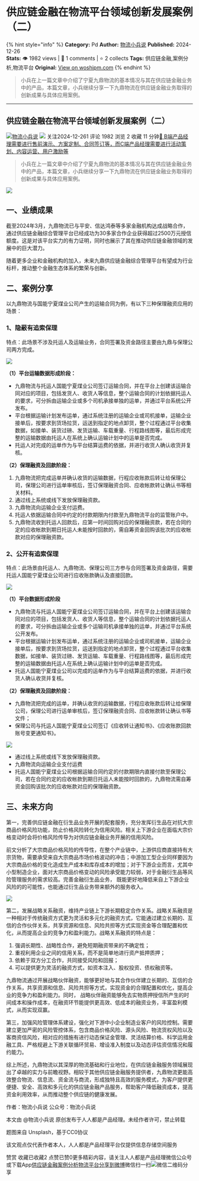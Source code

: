 # 供应链金融在物流平台领域创新发展案例（二）
{% hint style="info" %}
**Category:** Pd
**Author:** [物流小兵说](https://www.woshipm.com/u/658093)
**Published:** 2024-12-26  
**Stats:** 👁️ 1982 views | 💬 1 comments | ⭐ 2 collects
**Tags:** 供应链金融,案例分析,物流平台
**Original:** [View on woshipm.com](https://www.woshipm.com/pd/6162230.html)
{% endhint %}
> 小兵在上一篇文章中介绍了宁夏九鼎物流的基本情况与其在供应链金融业务中的产品，本篇文章，小兵继续分享一下九鼎物流在供应链金融业务取得的创新成果与具体应用案例。

---

## 供应链金融在物流平台领域创新发展案例（二）

[![](https://static.woshipm.com/view/woshipm_api_def_20241230105723_1637.jpg?imageView2/1/w/72/h/72/q/100)](https://www.woshipm.com/u/658093)[物流小兵说](https://www.woshipm.com/u/658093) ![](https://static.woshipm.com/tag/1101_1@2x.png) 关注2024-12-261 评论 1982 浏览 2 收藏 11 分钟[🔗 B端产品经理需要进行售前演示、方案定制、合同签订等，而C端产品经理需要进行活动策划、内容运营、用户激励等](https://ke.qidianla.com/courses/bcpm)

> 小兵在上一篇文章中介绍了宁夏九鼎物流的基本情况与其在供应链金融业务中的产品，本篇文章，小兵继续分享一下九鼎物流在供应链金融业务取得的创新成果与具体应用案例。

![](https://image.woshipm.com/2023/04/13/6fa02d6e-d9ea-11ed-a6e8-00163e0b5ff3.jpg)

## 一、业绩成果

截至2024年3月，九鼎物流已与平安、信达鸿泰等多家金融机构达成战略合作，通过供应链金融综合管理平台已经成功为30多家合作企业获得超过2500万元授信额度。这是对该平台实力的有力证明，同时也展示了其在推动供应链金融领域的发展中的巨大潜力。

随着更多企业和金融机构的加入，未来九鼎供应链金融综合管理平台有望成为行业标杆，推动整个金融生态体系的繁荣与创新。

## 二、案例分享

以九鼎物流与国能宁夏煤业公司产生的运输合同为例，有以下三种保理融资应用的场景：

### 1、隐蔽有追索保理

特点：此场景不涉及托运人及运输业务，合同签署及资金路径主要由九鼎与保理公司两方完成。

![](https://image.woshipm.com/2024/12/26/5d108a48-c333-11ef-bc5d-00163e09d72f.png)

**（1）平台运输数据形成阶段：**

*   九鼎物流与托运人国能宁夏煤业公司签订运输合同，并在平台上创建该运输合同对应的项目，包括发货人、收货人等信息，整个运输合同的计划依据托运人的要求，可分拆由运输企业或多个司机承接单独的运单，并通过平台系统公开发布。
*   平台根据运输计划发布运单，通过系统注册的运输企业或司机接单，运输企业接单后，按要求到货场拉货，运送到指定的地点卸货，整个过程通过平台收集数据，如接单、装货过磅、发货运输、车载重量、行程路线图等，最后形成完整的运输数据由托运人在系统上确认运输计划中的运单是否完成。
*   托运人对完成的运单作为与平台结算运费的依据，并进行收货人确认收货并复核。

**（2）保理融资及回款阶段：**

1.  九鼎物流把完成运单并确认收货的运输数据，行程应收账款后转让给保理公司，保理公司进行运单审核后，签订保理融资合同、应收帐款转让确认书等相关材料。
2.  通过线上系统或线下发放保理融资款。
3.  九鼎物流向运输企业支付运费。
4.  托运人依据运输合同中约定的付款期限内付款至九鼎物流平台的监管账户中。
5.  九鼎物流收到托运人回款后，应第一时间回购对应的保理融资款，若在合同约定的应收帐款到期日托运人未能按时回款的，需自筹资金回购该批次的应收帐款对应的保理融资款。

### 2、公开有追索保理

特点：此场景由托运人、九鼎物流、保理公司三方参与合同签署及资金路径，需要托运人国能宁夏煤业公司进行应收账款确认及直接回款。

![](https://image.woshipm.com/2024/12/26/7be6abf0-c333-11ef-95f2-00163e09d72f.png)

**（1）平台数据形成阶段**

*   九鼎物流与托运人国能宁夏煤业公司签订运输合同，并在平台上创建该运输合同对应的项目，包括发货人、收货人等信息，整个运输合同的计划依据托运人的要求，可分拆由运输企业或多个运输司机承接单独的运单，并通过平台系统公开发布。
*   平台根据运输计划发布运单，通过系统注册的运输企业或司机接单，运输企业接单后，按要求到货场拉货，运送到指定的地点卸货，整个过程通过平台收集数据，如接单、装货过磅、发货运输、车载重量、行程路线图等，最后形成完整的运输数据由托运人在系统上确认运输计划中的运单是否完成。
*   托运人国能宁夏煤业公司以完成的运单作为与平台结算运费的依据，并进行收货人确认收货并复核。

**（2）保理融资及回款阶段：**

*   九鼎物流把完成的运单，并确认收货的运输数据，行程应收账款后转让给保理公司，保理公司进行运单审核后，签订保理融资合同、应收帐款转让确认书等文件；
*   保理公司与托运人国能宁夏煤业公司签订《应收转让通知书》、《应收账款回款账号变更通知书》。

![](https://image.woshipm.com/2024/12/26/a7809546-c333-11ef-a811-00163e1bca14.png)

*   通过线上系统或线下发放保理融资款。
*   九鼎物流向运输企业支付运费
*   托运人国能宁夏煤业公司根据运输合同约定的付款期限内直接付款至保理公司，若在合同约定的应收帐款到期日托运人未能按时回款的，九鼎物流需自筹资金回购该批次的应收帐款对应的保理融资款。

## 三、未来方向

第一，完善供应链金融在衍生品业务开展的配套服务，充分发挥衍生品在对抗大宗商品价格风险功能，防止价格风险转化为信用风险。相关上下游企业在面临大宗价格变动时会将价格风险传导为对供应链金融业务开展的信用风险。

前文分析了大宗商品价格风险的传导性，在整个产业链中，上游供应商直接持有大宗货物，需要承受来自大宗商品市场价格波动的冲击；中游加工型企业同样要因为大宗商品价格的变化造成生产成本和库存成本的增加；对于下游企业而言，尤其中小型制造企业，面对大宗商品价格变动的风险承受能力较弱，对于金融衍生品等风险管理服务的需求较高。完善金融衍生品业务， 既能更好地降低来自上下游企业风险的的可能性，也能通过衍生品业务带来额外的服务收入。

![](https://image.woshipm.com/2024/12/26/d0b7fce2-c333-11ef-a811-00163e1bca14.png)

第二，发展战略关系融资，维持产业链上下游长期稳定合作关系。战略关系融资是一种相对于传统融资方式更为灵活和多元化的融资方式，它能通过建立长期的、互信的合作伙伴关系，共享资源和信息、风险共担等方式实现资金等合理配置和优化，从而提高企业的竞争力和盈利能力。战略关系融资的特点是：

1.  强调长期性、战略性合作，避免短期融资带来的不确定性；
2.  重视利用企业之间的信用关系，而不是简单地进行资产抵押质押；
3.  依赖于双方分工合作，共同接受风险和回报；
4.  可以提供更为灵活的融资方式，如资本注入、股权投资、债权融资等。

九鼎物流通过开展战略伙伴融资，能够更好地与其合作伙伴建立长期的、互信的合作关系，共享资源和信息、风险共担等方式，实现资金的合理配置和优化，提高企业的竞争力和盈利能力。同时， 战略伙伴融资能够免去实物质押授信所产生的时间成本和操作成本，在融资环节能提供更高效、低成本的融资业务，丰富盈利模式，从而实现双赢。

第三，加强风险管理体系建设，强化对下游中小企业制造业客户的风险控制。需要建立更加严密的风险管控体系，包含商品价格风险、源头风险、物流货权风险以及客商资信风险，相对应的措施有进行动态保证金管理、灵活结算价格、科学运用金融工具、严格规避上下游关联循环贸易、增设准入制度以及动态评估资信情况和履约能力。

综上所述，九鼎物流以其深厚的物流基础和行业地位，在供应链金融服务领域展现出了卓越的实力与前瞻视野。相较于其他供应链金融服务提供者，九鼎物流更能高效整合物流、信息流、资金流与商流，形成独特且高效的服务模式，为客户提供更便捷、安全、高效和多元化的供应链金融产品服务，帮助客户降低融资成本，提高资金利用效率，从而推动整个供应链的健康发展。

作者：物流小兵说 公众号：物流小兵说

本文由 @物流小兵说 原创发布于人人都是产品经理。未经作者许可，禁止转载

题图来自 Unsplash，基于CC0协议

该文观点仅代表作者本人，人人都是产品经理平台仅提供信息存储空间服务

赞赏 收藏已收藏2 点赞已赞0更多精彩内容，请关注人人都是产品经理微信公众号或下载App[供应链金融](https://www.woshipm.com/tag/%e4%be%9b%e5%ba%94%e9%93%be%e9%87%91%e8%9e%8d)[案例分析](https://www.woshipm.com/tag/%e6%a1%88%e4%be%8b%e5%88%86%e6%9e%90)[物流平台](https://www.woshipm.com/tag/%e7%89%a9%e6%b5%81%e5%b9%b3%e5%8f%b0)[分享到微博](https://service.weibo.com/share/share.php?appkey=2775287854&title=供应链金融在物流平台领域创新发展案例（二）&url=https://www.woshipm.com/pd/6162230.html&pic=https://image.woshipm.com/2023/04/13/6fa02d6e-d9ea-11ed-a6e8-00163e0b5ff3.jpg)微信扫一扫![微信二维码](https://api.pwmqr.com/qrcode/create/?url=https://www.woshipm.com/pd/6162230.html)分享